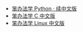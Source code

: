 +   [笨办法学 Python · 续中文版](docs/lmpythw/README.md)
+   [笨办法学 C 中文版](docs/lcthw/README.md)
+   [笨办法学 Linux 中文版](docs/llthw/README.md)